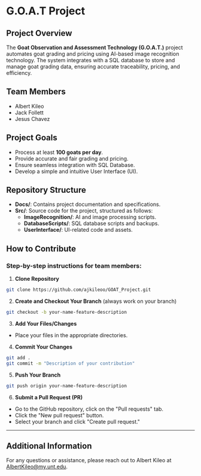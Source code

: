 # G.O.A.T Project

## Project Overview
The **Goat Observation and Assessment Technology (G.O.A.T.)** project automates goat grading and pricing using AI-based image recognition technology. The system integrates with a SQL database to store and manage goat grading data, ensuring accurate traceability, pricing, and efficiency.

## Team Members
- Albert Kileo
- Jack Follett
- Jesus Chavez

## Project Goals
- Process at least **100 goats per day**.
- Provide accurate and fair grading and pricing.
- Ensure seamless integration with SQL Database.
- Develop a simple and intuitive User Interface (UI).

## Repository Structure
- **Docs/**: Contains project documentation and specifications.
- **Src/**: Source code for the project, structured as follows:
  - **ImageRecognition/**: AI and image processing scripts.
  - **DatabaseScripts/**: SQL database scripts and backups.
  - **UserInterface/**: UI-related code and assets.

## How to Contribute
### Step-by-step instructions for team members:

1. **Clone Repository**
```bash
git clone https://github.com/ajkileoo/GOAT_Project.git
```

2. **Create and Checkout Your Branch** (always work on your branch)
```bash
git checkout -b your-name-feature-description
```

3. **Add Your Files/Changes**
- Place your files in the appropriate directories.

4. **Commit Your Changes**
```bash
git add .
git commit -m "Description of your contribution"
```

5. **Push Your Branch**
```bash
git push origin your-name-feature-description
```

6. **Submit a Pull Request (PR)**
- Go to the GitHub repository, click on the "Pull requests" tab.
- Click the "New pull request" button.
- Select your branch and click "Create pull request."

---

## Additional Information
For any questions or assistance, please reach out to Albert Kileo at [AlbertKileo@my.unt.edu](mailto:AlbertKileo@my.unt.edu).

